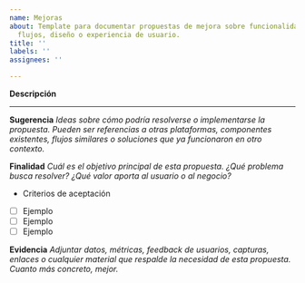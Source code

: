 ```yaml
---
name: Mejoras
about: Template para documentar propuestas de mejora sobre funcionalidades existentes,
  flujos, diseño o experiencia de usuario.
title: ''
labels: ''
assignees: ''

---
```


**Descripción**
_________________________________________

**Sugerencia**
_Ideas sobre cómo podría resolverse o implementarse la propuesta. Pueden ser referencias a otras plataformas, componentes existentes, flujos similares o soluciones que ya funcionaron en otro contexto._

**Finalidad**
_Cuál es el objetivo principal de esta propuesta. ¿Qué problema busca resolver? ¿Qué valor aporta al usuario o al negocio?_

- Criterios de aceptación
- [ ] Ejemplo
- [ ] Ejemplo
- [ ] Ejemplo

**Evidencia**
_Adjuntar datos, métricas, feedback de usuarios, capturas, enlaces o cualquier material que respalde la necesidad de esta propuesta. Cuanto más concreto, mejor._

